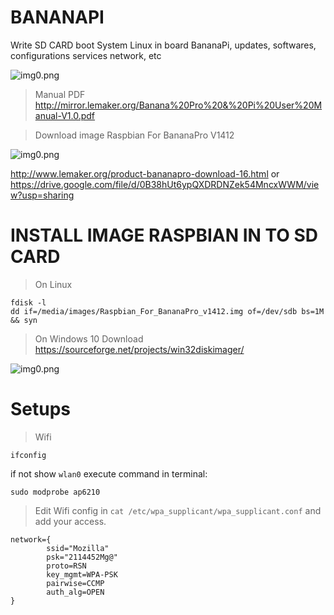 # BANANAPI
Write SD CARD boot System Linux in board BananaPi, updates, softwares, configurations services network, etc

![img0.png](http://www.lemaker.org/Public/uploads/product/2015/1022/56284d9b0d292_thumb.jpg)

> Manual PDF
http://mirror.lemaker.org/Banana%20Pro%20&%20Pi%20User%20Manual-V1.0.pdf

> Download image Raspbian For BananaPro V1412

![img0.png](http://www.lemaker.org/Public/uploads/file/2015/1020/5625a399abfe4.png)

http://www.lemaker.org/product-bananapro-download-16.html or https://drive.google.com/file/d/0B38hUt6ypQXDRDNZek54MncxWWM/view?usp=sharing

# INSTALL IMAGE RASPBIAN IN TO SD CARD

> On Linux
```
fdisk -l
dd if=/media/images/Raspbian_For_BananaPro_v1412.img of=/dev/sdb bs=1M && syn

```
> On Windows 10
Download https://sourceforge.net/projects/win32diskimager/

![img0.png](https://a.fsdn.com/con/app/proj/win32diskimager/screenshots/Win32DiskImager-1.0.png/max/max/1)

# Setups
> Wifi
```
ifconfig
```

if not show `wlan0` execute command in terminal:
```
sudo modprobe ap6210
```
> Edit Wifi config in `cat /etc/wpa_supplicant/wpa_supplicant.conf` and add your access.
```
network={
        ssid="Mozilla"
        psk="2114452Mg@"
        proto=RSN
        key_mgmt=WPA-PSK
        pairwise=CCMP
        auth_alg=OPEN
}
```




